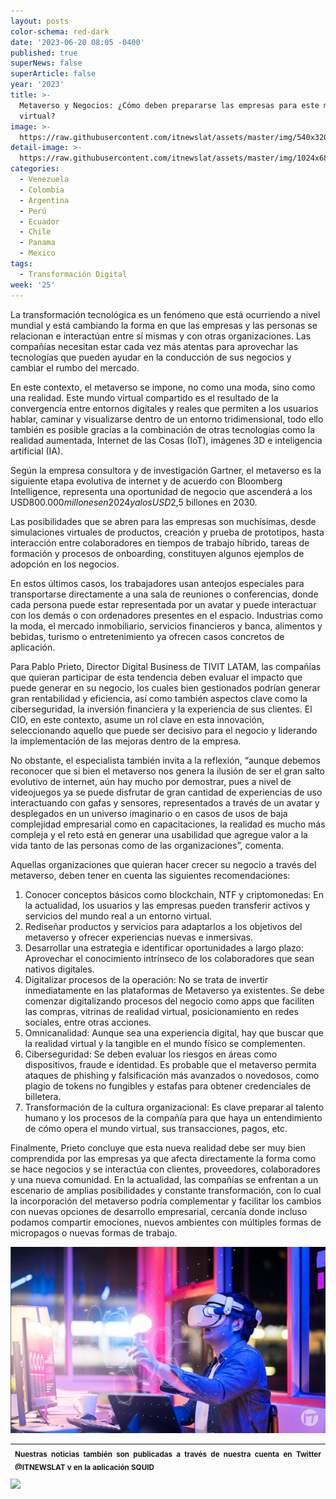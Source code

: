 ```yaml
---
layout: posts
color-schema: red-dark
date: '2023-06-20 08:05 -0400'
published: true
superNews: false
superArticle: false
year: '2023'
title: >-
  Metaverso y Negocios: ¿Cómo deben prepararse las empresas para este mundo
  virtual?
image: >-
  https://raw.githubusercontent.com/itnewslat/assets/master/img/540x320/Metaverso-p.jpg
detail-image: >-
  https://raw.githubusercontent.com/itnewslat/assets/master/img/1024x680/Metaverso-g.jpg
categories:
  - Venezuela
  - Colombia
  - Argentina
  - Perú
  - Ecuador
  - Chile
  - Panama
  - Mexico
tags:
  - Transformación Digital
week: '25'
---
```

La transformación tecnológica es un fenómeno que está ocurriendo a nivel mundial y está cambiando la forma en que las empresas y las personas se relacionan e interactúan entre sí mismas y con otras organizaciones. Las compañías necesitan estar cada vez más atentas para aprovechar las tecnologías que pueden ayudar en la conducción de sus negocios y cambiar el rumbo del mercado.

En este contexto, el metaverso se impone, no como una moda, sino como una realidad. Este mundo virtual compartido es el resultado de la convergencia entre entornos digitales y reales que permiten a los usuarios hablar, caminar y visualizarse dentro de un entorno tridimensional, todo ello también es posible gracias a la combinación de otras tecnologías como la realidad aumentada, Internet de las Cosas (IoT), imágenes 3D e inteligencia artificial (IA).

Según la empresa consultora y de investigación Gartner, el metaverso es la siguiente etapa evolutiva de internet y de acuerdo con Bloomberg Intelligence, representa una oportunidad de negocio que ascenderá a los USD$800.000 millones en 2024 y a los USD$2,5 billones en 2030. 

Las posibilidades que se abren para las empresas son muchísimas, desde simulaciones virtuales de productos, creación y prueba de prototipos, hasta interacción entre colaboradores en tiempos de trabajo híbrido, tareas de formación y procesos de onboarding, constituyen algunos ejemplos de adopción en los negocios. 

En estos últimos casos, los trabajadores usan anteojos especiales para transportarse directamente a una sala de reuniones o conferencias, donde cada persona puede estar representada por un avatar y puede interactuar con los demás o con ordenadores presentes en el espacio. Industrias como la moda, el mercado inmobiliario, servicios financieros y banca, alimentos y bebidas, turismo o entretenimiento ya ofrecen casos concretos de aplicación.

Para Pablo Prieto, Director Digital Business de TIVIT LATAM, las compañías que quieran participar de esta tendencia deben evaluar el impacto que puede generar en su negocio, los cuales bien gestionados podrían generar gran rentabilidad y eficiencia, así como también aspectos clave como la ciberseguridad, la inversión financiera y la experiencia de sus clientes. El CIO, en este contexto, asume un rol clave en esta innovación, seleccionando aquello que puede ser decisivo para el negocio y liderando la implementación de las mejoras dentro de la empresa.

No obstante, el especialista también invita a la reflexión, “aunque debemos reconocer que si bien el metaverso nos genera la ilusión de ser el gran salto evolutivo de internet, aún hay mucho por demostrar, pues a nivel de videojuegos ya se puede disfrutar de gran cantidad de experiencias de uso interactuando con gafas y sensores, representados a través de un avatar y desplegados en un universo imaginario o en casos de usos de baja complejidad empresarial como en capacitaciones, la realidad es mucho más compleja y el reto está en generar una usabilidad que agregue valor a la vida tanto de las personas como de las organizaciones”, comenta.

Aquellas organizaciones que quieran hacer crecer su negocio a través del metaverso, deben tener en cuenta las siguientes recomendaciones:

1.	Conocer conceptos básicos como blockchain, NTF y criptomonedas: En la actualidad, los usuarios y las empresas pueden transferir activos y servicios del mundo real a un entorno virtual.
2.	Rediseñar productos y servicios para adaptarlos a los objetivos del metaverso y ofrecer experiencias nuevas e inmersivas.
3.	Desarrollar una estrategia e identificar oportunidades a largo plazo: Aprovechar el conocimiento intrínseco de los colaboradores que sean nativos digitales.
4.	Digitalizar procesos de la operación: No se trata de invertir inmediatamente en las plataformas de Metaverso ya existentes. Se debe comenzar digitalizando procesos del negocio como apps que faciliten las compras, vitrinas de realidad virtual, posicionamiento en redes sociales, entre otras acciones.
5.	Omnicanalidad: Aunque sea una experiencia digital, hay que buscar que la realidad virtual y la tangible en el mundo físico se complementen.
6.	Ciberseguridad: Se deben evaluar los riesgos en áreas como dispositivos, fraude e identidad. Es probable que el metaverso permita ataques de phishing y falsificación más avanzados o novedosos, como plagio de tokens no fungibles y estafas para obtener credenciales de billetera. 
7.	Transformación de la cultura organizacional: Es clave preparar al talento humano y los procesos de la compañía para que haya un entendimiento de cómo opera el mundo virtual, sus transacciones, pagos, etc.

Finalmente, Prieto concluye que esta nueva realidad debe ser muy bien comprendida por las empresas ya que afecta directamente la forma como se hace negocios y se interactúa con clientes, proveedores, colaboradores y una nueva comunidad.  En la actualidad, las compañías se enfrentan a un escenario de amplias posibilidades y constante transformación, con lo cual la incorporación del metaverso podría complementar y facilitar los cambios con nuevas opciones de desarrollo empresarial, cercanía donde incluso podamos compartir emociones, nuevos ambientes con múltiples formas de micropagos o nuevas formas de trabajo.

![](https://raw.githubusercontent.com/itnewslat/assets/master/img/540x320/Metaverso-p.jpg)

<table style="height: 42px;" width="569">
<tbody>
<tr>
<td style="text-align: justify;"><sub><strong>Nuestras noticias también son publicadas a través de nuestra cuenta en Twitter <a href="https://twitter.com/itnewslat?lang=es">@ITNEWSLAT</a> y en la aplicación <a href="https://squidapp.co/en/">SQUID</a></strong></sub></td>
</tr>
</tbody>
</table>

<img src="https://tracker.metricool.com/c3po.jpg?hash=56f88a41e39ab42c063cc51676587a04"/>